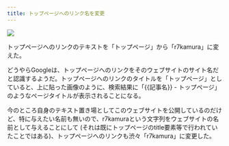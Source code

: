 ```yaml
---
title: トップページへのリンク名を変更
---
```


![](/images/2019-12-16-top-page-link-title.png)

トップページへのリンクのテキストを「トップページ」から「r7kamura」に変えた。

どうやらGoogleは、トップページへのリンクをそのウェブサイトのサイト名だと認識するようだ。トップページへのリンクのタイトルを「トップページ」としていると、上に貼った画像のように、検索結果に「{{記事名}} - トップページ」のようなページタイトルが表示されることになる。

今のところ自身のテキスト置き場としてこのウェブサイトを公開しているのだけど、特に与えたい名前も無いので、r7kamuraという文字列をウェブサイトの名前として与えることにして (それは既にトップページのtitle要素等で行われていたことではある)、トップページへのリンクも渋々「r7kamura」に変更した。
